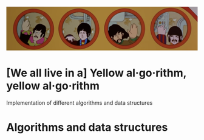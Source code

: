 ![](res/yellow_submarine.png)

# [We all live in a] Yellow al·go·rithm, yellow al·go·rithm

Implementation of different algorithms and data structures 

# Algorithms and data structures




